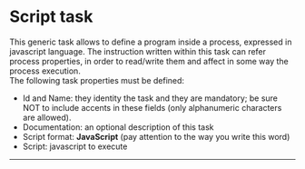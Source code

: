 # Script task

This generic task allows to define a program inside a process, expressed in javascript language. The instruction written within this task can refer process properties, in order to read/write them and affect in some way the process execution.  
The following task properties must be defined:

* Id and Name: they identity the task and they are mandatory; be sure NOT to include accents in these fields \(only alphanumeric characters are allowed\).
* Documentation: an optional description of this task
* Script format:  **JavaScript**  \(pay attention to the way you write this word\)
* Script: javascript to execute

---



